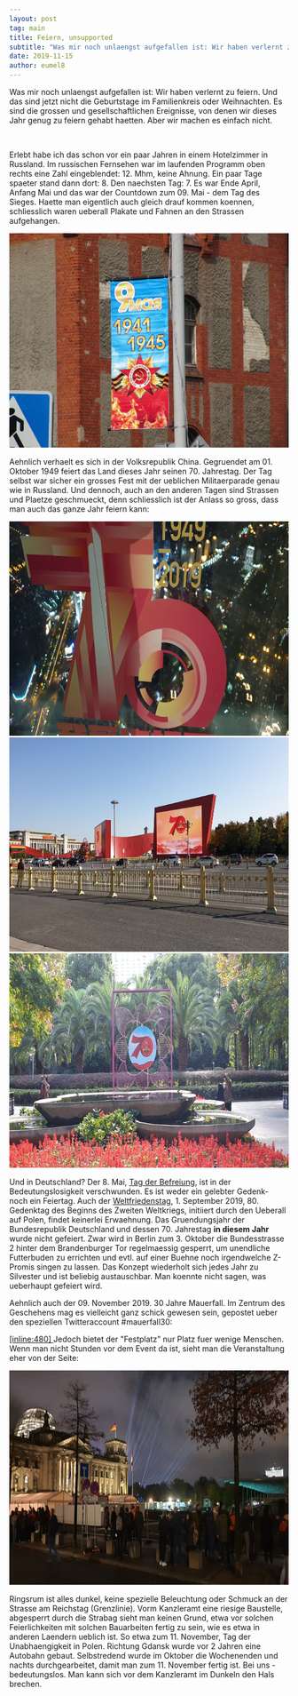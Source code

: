 ```yaml
---
layout: post
tag: main
title: Feiern, unsupported
subtitle: "Was mir noch unlaengst aufgefallen ist: Wir haben verlernt zu feiern. Und das sind jetzt nicht die Geburtstage im Familienkreis oder Weihnachten. Es sind die grossen und gesellschaftlichen Ereignisse, von denen wir dieses Jahr genug zu feiern gehabt&hellip;"
date: 2019-11-15
author: eumel8
---
```


Was mir noch unlaengst aufgefallen ist: Wir haben verlernt zu feiern. Und das sind jetzt nicht die Geburtstage im Familienkreis oder Weihnachten. Es sind die grossen und gesellschaftlichen Ereignisse, von denen wir dieses Jahr genug zu feiern gehabt haetten. Aber wir machen es einfach nicht.

<br/>

Erlebt habe ich das schon vor ein paar Jahren in einem Hotelzimmer in Russland. Im russischen Fernsehen war im laufenden Programm oben rechts eine Zahl eingeblendet: 12. Mhm, keine Ahnung. Ein paar Tage spaeter stand dann dort: 8. Den naechsten Tag: 7. Es war Ende April, Anfang Mai und das war der Countdown zum 09. Mai - dem Tag des Sieges. Haette man eigentlich auch gleich drauf kommen koennen, schliesslich waren ueberall Plakate und Fahnen an den Strassen aufgehangen. 

<img src="/media/quick-uploads/feiern-unsupported/img_1811.jpg" width="585" height="386"/>

Aehnlich verhaelt es sich in der Volksrepublik China. Gegruendet am 01. Oktober 1949 feiert das Land dieses Jahr seinen 70. Jahrestag. Der Tag selbst war sicher ein grosses Fest mit der ueblichen Militaerparade genau wie in Russland. Und dennoch, auch an den anderen Tagen sind Strassen und Plaetze geschmueckt, denn schliesslich ist der Anlass so gross, dass man auch das ganze Jahr feiern kann:

<img src="/media/quick-uploads/feiern-unsupported/20191103_175324.jpg" width="585" height="386"/>
<img src="/media/quick-uploads/feiern-unsupported/20191028_144158.jpg" width="585" height="386"/>
<img src="/media/quick-uploads/feiern-unsupported/20191108_101514.jpg" width="585" height="386"/>

Und in Deutschland? Der 8. Mai, <a href="https://de.wikipedia.org/wiki/Tag_der_Befreiung">Tag der Befreiung</a>, ist in der Bedeutungslosigkeit verschwunden. Es ist weder ein gelebter Gedenk- noch ein Feiertag. Auch der <a href="https://de.wikipedia.org/wiki/Weltfriedenstag">Weltfriedenstag</a>, 1. September 2019, 80. Gedenktag des Beginns des Zweiten Weltkriegs, initiiert durch den Ueberall auf Polen, findet keinerlei Erwaehnung.
Das Gruendungsjahr der Bundesrepublik Deutschland und dessen 70. Jahrestag <strong>in diesem Jahr</strong> wurde nicht gefeiert. Zwar wird in Berlin zum 3. Oktober die Bundesstrasse 2 hinter dem Brandenburger Tor regelmaessig gesperrt, um unendliche Futterbuden zu errichten und evtl. auf einer Buehne noch irgendwelche Z-Promis singen zu lassen. Das Konzept wiederholt sich jedes Jahr zu Silvester und ist beliebig austauschbar. Man koennte nicht sagen, was ueberhaupt gefeiert wird. 

Aehnlich auch der 09. November 2019. 30 Jahre Mauerfall. Im Zentrum des Geschehens mag es vielleicht ganz schick gewesen sein, gepostet ueber den speziellen Twitteraccount #mauerfall30:


<a href="https://twitter.com/mauerfall30/status/1193638484956852225">[inline:480]
</a>
Jedoch bietet der "Festplatz" nur Platz fuer wenige Menschen. Wenn man nicht Stunden vor dem Event da ist, sieht man die Veranstaltung eher von der Seite:

<img src="/media/quick-uploads/feiern-unsupported/20191109_183620.jpg" width="585" height="386"/>

Ringsrum ist alles dunkel, keine spezielle Beleuchtung oder Schmuck an der Strasse am Reichstag (Grenzlinie). Vorm Kanzleramt eine riesige Baustelle, abgesperrt durch die Strabag sieht man keinen Grund, etwa vor solchen Feierlichkeiten mit solchen Bauarbeiten fertig zu sein, wie es etwa in anderen Laendern ueblich ist. So etwa zum 11. November, Tag der Unabhaengigkeit in Polen. Richtung Gdansk wurde vor 2 Jahren eine Autobahn gebaut. Selbstredend wurde im Oktober die Wochenenden und nachts durchgearbeitet, damit man zum 11. November fertig ist. Bei uns - bedeutungslos. Man kann sich vor dem Kanzleramt im Dunkeln den Hals brechen.
